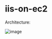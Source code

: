 # iis-on-ec2

Architecture:

![image](https://user-images.githubusercontent.com/55613494/211007684-4889c5a3-06f8-4f0a-9b27-ec37e32904d4.png)

